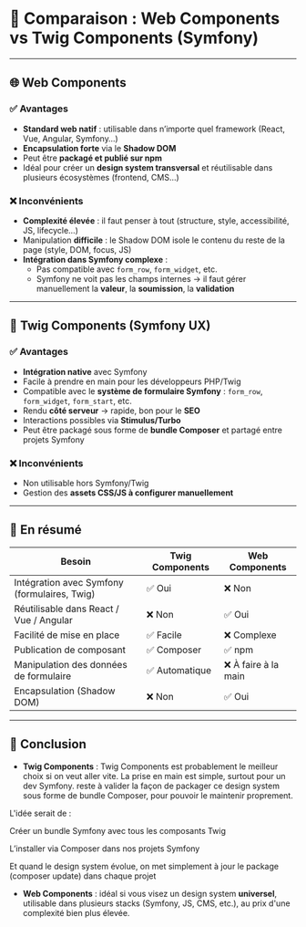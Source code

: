 # 🧩 Comparaison : Web Components vs Twig Components (Symfony)

---

## 🌐 Web Components

### ✅ Avantages
- **Standard web natif** : utilisable dans n’importe quel framework (React, Vue, Angular, Symfony…)
- **Encapsulation forte** via le **Shadow DOM**
- Peut être **packagé et publié sur npm**
- Idéal pour créer un **design system transversal** et réutilisable dans plusieurs écosystèmes (frontend, CMS…)

### ❌ Inconvénients
- **Complexité élevée** : il faut penser à tout (structure, style, accessibilité, JS, lifecycle…)
- Manipulation **difficile** : le Shadow DOM isole le contenu du reste de la page (style, DOM, focus, JS)
- **Intégration dans Symfony complexe** :
  - Pas compatible avec `form_row`, `form_widget`, etc.
  - Symfony ne voit pas les champs internes → il faut gérer manuellement la **valeur**, la **soumission**, la **validation**

---

## 🧩 Twig Components (Symfony UX)

### ✅ Avantages
- **Intégration native** avec Symfony
- Facile à prendre en main pour les développeurs PHP/Twig
- Compatible avec le **système de formulaire Symfony** : `form_row`, `form_widget`, `form_start`, etc.
- Rendu **côté serveur** → rapide, bon pour le **SEO**
- Interactions possibles via **Stimulus/Turbo**
- Peut être packagé sous forme de **bundle Composer** et partagé entre projets Symfony

### ❌ Inconvénients
- Non utilisable hors Symfony/Twig
- Gestion des **assets CSS/JS à configurer manuellement**

---

## 🧠 En résumé

| Besoin                                       | Twig Components | Web Components      |
| -------------------------------------------- | --------------- | ------------------- |
| Intégration avec Symfony (formulaires, Twig) | ✅ Oui           | ❌ Non               |
| Réutilisable dans React / Vue / Angular      | ❌ Non           | ✅ Oui               |
| Facilité de mise en place                    | ✅ Facile        | ❌ Complexe          |
| Publication de composant                     | ✅ Composer      | ✅ npm               |
| Manipulation des données de formulaire       | ✅ Automatique   | ❌ À faire à la main |
| Encapsulation (Shadow DOM)                   | ❌ Non           | ✅ Oui               |

---

## 🎯 Conclusion

- **Twig Components** : Twig Components est probablement le meilleur choix si on veut aller vite. La prise en main est simple, surtout pour un dev Symfony.
 reste à valider la façon de packager ce design system sous forme de bundle Composer, pour pouvoir le maintenir proprement.

L'idée serait de :

Créer un bundle Symfony avec tous les composants Twig

L’installer via Composer dans nos projets Symfony

Et quand le design system évolue, on met simplement à jour le package (composer update) dans chaque projet

- **Web Components** : idéal si vous visez un design system **universel**, utilisable dans plusieurs stacks (Symfony, JS, CMS, etc.), au prix d'une complexité bien plus élevée.

